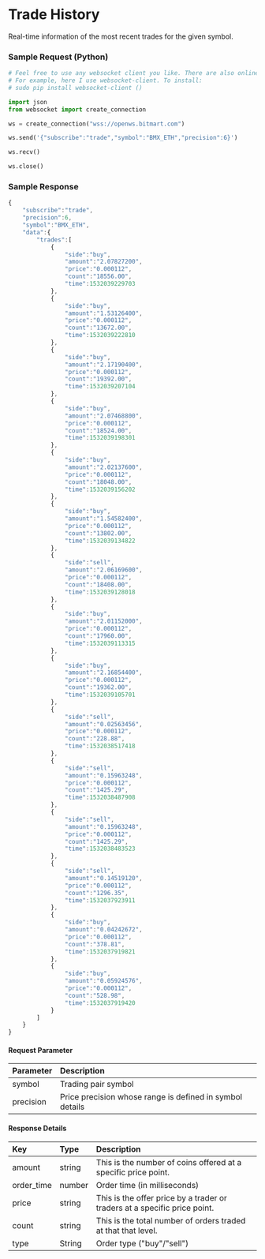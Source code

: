 # Trade History

Real-time information of the most recent trades for the given symbol.

### Sample Request \(Python\)

```py
# Feel free to use any websocket client you like. There are also online tools to test websocket.
# For example, here I use websocket-client. To install:
# sudo pip install websocket-client ()

import json
from websocket import create_connection

ws = create_connection("wss://openws.bitmart.com")

ws.send('{"subscribe":"trade","symbol":"BMX_ETH","precision":6}')

ws.recv()

ws.close()
```

### Sample Response

```js
{
    "subscribe":"trade",
    "precision":6,
    "symbol":"BMX_ETH",
    "data":{
        "trades":[
            {
                "side":"buy",
                "amount":"2.07827200",
                "price":"0.000112",
                "count":"18556.00",
                "time":1532039229703
            },
            {
                "side":"buy",
                "amount":"1.53126400",
                "price":"0.000112",
                "count":"13672.00",
                "time":1532039222810
            },
            {
                "side":"buy",
                "amount":"2.17190400",
                "price":"0.000112",
                "count":"19392.00",
                "time":1532039207104
            },
            {
                "side":"buy",
                "amount":"2.07468800",
                "price":"0.000112",
                "count":"18524.00",
                "time":1532039198301
            },
            {
                "side":"buy",
                "amount":"2.02137600",
                "price":"0.000112",
                "count":"18048.00",
                "time":1532039156202
            },
            {
                "side":"buy",
                "amount":"1.54582400",
                "price":"0.000112",
                "count":"13802.00",
                "time":1532039134822
            },
            {
                "side":"sell",
                "amount":"2.06169600",
                "price":"0.000112",
                "count":"18408.00",
                "time":1532039128018
            },
            {
                "side":"buy",
                "amount":"2.01152000",
                "price":"0.000112",
                "count":"17960.00",
                "time":1532039113315
            },
            {
                "side":"buy",
                "amount":"2.16854400",
                "price":"0.000112",
                "count":"19362.00",
                "time":1532039105701
            },
            {
                "side":"sell",
                "amount":"0.02563456",
                "price":"0.000112",
                "count":"228.88",
                "time":1532038517418
            },
            {
                "side":"sell",
                "amount":"0.15963248",
                "price":"0.000112",
                "count":"1425.29",
                "time":1532038487908
            },
            {
                "side":"sell",
                "amount":"0.15963248",
                "price":"0.000112",
                "count":"1425.29",
                "time":1532038483523
            },
            {
                "side":"sell",
                "amount":"0.14519120",
                "price":"0.000112",
                "count":"1296.35",
                "time":1532037923911
            },
            {
                "side":"buy",
                "amount":"0.04242672",
                "price":"0.000112",
                "count":"378.81",
                "time":1532037919821
            },
            {
                "side":"buy",
                "amount":"0.05924576",
                "price":"0.000112",
                "count":"528.98",
                "time":1532037919420
            }
        ]
    }
}
```

#### Request Parameter

| Parameter | Description |
| :--- | :--- |
| symbol| Trading pair symbol |
| precision | Price precision whose range is defined in symbol details |

#### Response Details

| Key | Type | Description |
| :--- | :--- | :--- |
| amount | string | This is the number of coins offered at a specific price point. |
| order\_time | number | Order time (in milliseconds) |
| price | string | This is the offer price by a trader or traders at a specific price point. |
| count | string | This is the total number of orders traded at that that level. |
| type | String | Order type \("buy"/"sell"\) |



